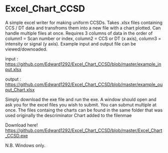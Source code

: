 # Excel_Chart_CCSD
A simple excel writer for making uniform CCSDs.
Takes .xlsx files containing CCS / DT data and transfroms them into a new file with a chart plotted. Can handle multiple files at once. 
Requires 3 columns of data in the order of column1 = Scan number or index, column2 = CCS or DT (x axis), column3 = intensity or signal (y axis).
Example input and output file can be viewed/downoaded. 

input : https://github.com/Edward1292/Excel_Chart_CCSD/blob/master/example_input.xlsx

output : https://github.com/Edward1292/Excel_Chart_CCSD/blob/master/example_ouput_Chart.xlsx

Simply download the exe file and run the exe. A window should open and ask you for the excel files you wish to submit. You can submut multiple at once. 
The files containg the charts can be found in the same folder that was used originally the descriminator Chart added to the filenmae

Download here! https://github.com/Edward1292/Excel_Chart_CCSD/blob/master/Excel_Chart_CCSD.exe

N.B. Windows only.
